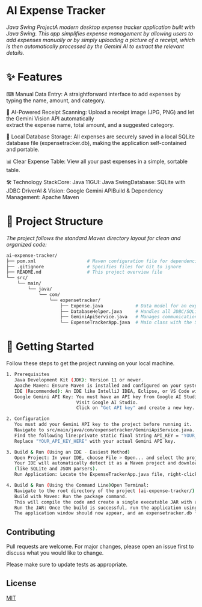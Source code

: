# AI Expense Tracker
*Java Swing ProjectA modern desktop expense tracker application built with Java Swing. This app simplifies expense management by allowing users to add expenses manually or by simply uploading a picture of a receipt, which is then automatically processed by the Gemini AI to extract the relevant details.*

# ✨ Features

⌨ Manual Data Entry: A straightforward interface to add expenses by typing the name, amount, and category.

🤖 AI-Powered Receipt Scanning: Upload a receipt image (JPG, PNG) and let the Gemini Vision API automatically  
extract the expense name, total amount, and a suggested category.

📁 Local Database Storage: All expenses are securely saved in a local SQLite database file (expensetracker.db), making the application self-contained and portable.

📊 Clear Expense Table: View all your past expenses in a simple, sortable table.

🛠️ Technology StackCore: Java 11GUI: Java SwingDatabase: SQLite with JDBC DriverAI & Vision: Google Gemini APIBuild & Dependency Management: Apache Maven

# 📂 Project Structure

*The project follows the standard Maven directory layout for clean and organized code:*
```bash
ai-expense-tracker/
├── pom.xml                   # Maven configuration file for dependencies
├── .gitignore                # Specifies files for Git to ignore
├── README.md                 # This project overview file
└── src/
    └── main/
        └── java/
            └── com/
                └── expensetracker/
                    ├── Expense.java            # Data model for an expense
                    ├── DatabaseHelper.java     # Handles all JDBC/SQLite operations
                    ├── GeminiApiService.java   # Manages communication with Gemini API
                    └── ExpenseTrackerApp.java  # Main class with the Swing GUI
```
# 🚀 Getting Started

Follow these steps to get the project running on your local machine.
```bash
1. Prerequisites
   Java Development Kit (JDK): Version 11 or newer.
   Apache Maven: Ensure Maven is installed and configured on your system to manage dependencies.
   IDE (Recommended): An IDE like IntelliJ IDEA, Eclipse, or VS Code with Java support.
   Google Gemini API Key: You must have an API key from Google AI Studio.
                          Visit Google AI Studio.
                          Click on "Get API key" and create a new key.

2. Configuration
   You must add your Gemini API key to the project before running it.  
   Navigate to src/main/java/com/expensetracker/GeminiApiService.java.
   Find the following line:private static final String API_KEY = "YOUR_API_KEY_HERE";
   Replace "YOUR_API_KEY_HERE" with your actual Gemini API key.

3. Build & Run (Using an IDE - Easiest Method)
   Open Project: In your IDE, choose File > Open... and select the project pom.xml file. 
   Your IDE will automatically detect it as a Maven project and download the necessary dependencies 
   (like SQLite and JSON parsers).
   Run Application: Locate the ExpenseTrackerApp.java file, right-click it, and select "Run".

4. Build & Run (Using the Command Line)Open Terminal: 
   Navigate to the root directory of the project (ai-expense-tracker/).
   Build with Maven: Run the package command. 
   This will compile the code and create a single executable JAR with all dependencies included.mvn clean package
   Run the JAR: Once the build is successful, run the application using the following command:java -jar target/ai-expense-tracker-1.0.0-jar-with-dependencies.jar
   The application window should now appear, and an expensetracker.db file will be created in the root directory on the first run.
```
## Contributing

Pull requests are welcome. For major changes, please open an issue first
to discuss what you would like to change.

Please make sure to update tests as appropriate.

## License

[MIT](https://choosealicense.com/licenses/mit/)